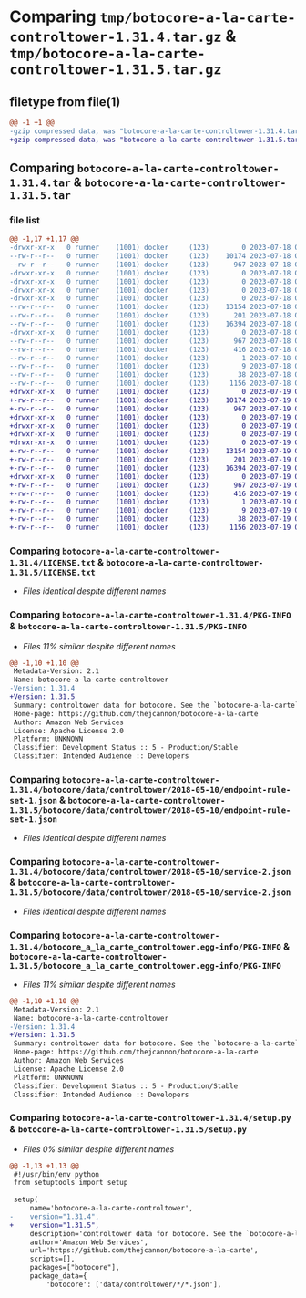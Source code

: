 # Comparing `tmp/botocore-a-la-carte-controltower-1.31.4.tar.gz` & `tmp/botocore-a-la-carte-controltower-1.31.5.tar.gz`

## filetype from file(1)

```diff
@@ -1 +1 @@
-gzip compressed data, was "botocore-a-la-carte-controltower-1.31.4.tar", last modified: Tue Jul 18 01:55:04 2023, max compression
+gzip compressed data, was "botocore-a-la-carte-controltower-1.31.5.tar", last modified: Wed Jul 19 02:43:46 2023, max compression
```

## Comparing `botocore-a-la-carte-controltower-1.31.4.tar` & `botocore-a-la-carte-controltower-1.31.5.tar`

### file list

```diff
@@ -1,17 +1,17 @@
-drwxr-xr-x   0 runner    (1001) docker     (123)        0 2023-07-18 01:55:04.428198 botocore-a-la-carte-controltower-1.31.4/
--rw-r--r--   0 runner    (1001) docker     (123)    10174 2023-07-18 01:55:04.000000 botocore-a-la-carte-controltower-1.31.4/LICENSE.txt
--rw-r--r--   0 runner    (1001) docker     (123)      967 2023-07-18 01:55:04.428198 botocore-a-la-carte-controltower-1.31.4/PKG-INFO
-drwxr-xr-x   0 runner    (1001) docker     (123)        0 2023-07-18 01:55:04.428198 botocore-a-la-carte-controltower-1.31.4/botocore/
-drwxr-xr-x   0 runner    (1001) docker     (123)        0 2023-07-18 01:55:04.428198 botocore-a-la-carte-controltower-1.31.4/botocore/data/
-drwxr-xr-x   0 runner    (1001) docker     (123)        0 2023-07-18 01:55:04.428198 botocore-a-la-carte-controltower-1.31.4/botocore/data/controltower/
-drwxr-xr-x   0 runner    (1001) docker     (123)        0 2023-07-18 01:55:04.428198 botocore-a-la-carte-controltower-1.31.4/botocore/data/controltower/2018-05-10/
--rw-r--r--   0 runner    (1001) docker     (123)    13154 2023-07-18 01:54:50.000000 botocore-a-la-carte-controltower-1.31.4/botocore/data/controltower/2018-05-10/endpoint-rule-set-1.json
--rw-r--r--   0 runner    (1001) docker     (123)      201 2023-07-18 01:54:50.000000 botocore-a-la-carte-controltower-1.31.4/botocore/data/controltower/2018-05-10/paginators-1.json
--rw-r--r--   0 runner    (1001) docker     (123)    16394 2023-07-18 01:54:50.000000 botocore-a-la-carte-controltower-1.31.4/botocore/data/controltower/2018-05-10/service-2.json
-drwxr-xr-x   0 runner    (1001) docker     (123)        0 2023-07-18 01:55:04.428198 botocore-a-la-carte-controltower-1.31.4/botocore_a_la_carte_controltower.egg-info/
--rw-r--r--   0 runner    (1001) docker     (123)      967 2023-07-18 01:55:04.000000 botocore-a-la-carte-controltower-1.31.4/botocore_a_la_carte_controltower.egg-info/PKG-INFO
--rw-r--r--   0 runner    (1001) docker     (123)      416 2023-07-18 01:55:04.000000 botocore-a-la-carte-controltower-1.31.4/botocore_a_la_carte_controltower.egg-info/SOURCES.txt
--rw-r--r--   0 runner    (1001) docker     (123)        1 2023-07-18 01:55:04.000000 botocore-a-la-carte-controltower-1.31.4/botocore_a_la_carte_controltower.egg-info/dependency_links.txt
--rw-r--r--   0 runner    (1001) docker     (123)        9 2023-07-18 01:55:04.000000 botocore-a-la-carte-controltower-1.31.4/botocore_a_la_carte_controltower.egg-info/top_level.txt
--rw-r--r--   0 runner    (1001) docker     (123)       38 2023-07-18 01:55:04.428198 botocore-a-la-carte-controltower-1.31.4/setup.cfg
--rw-r--r--   0 runner    (1001) docker     (123)     1156 2023-07-18 01:55:04.000000 botocore-a-la-carte-controltower-1.31.4/setup.py
+drwxr-xr-x   0 runner    (1001) docker     (123)        0 2023-07-19 02:43:46.095516 botocore-a-la-carte-controltower-1.31.5/
+-rw-r--r--   0 runner    (1001) docker     (123)    10174 2023-07-19 02:43:45.000000 botocore-a-la-carte-controltower-1.31.5/LICENSE.txt
+-rw-r--r--   0 runner    (1001) docker     (123)      967 2023-07-19 02:43:46.095516 botocore-a-la-carte-controltower-1.31.5/PKG-INFO
+drwxr-xr-x   0 runner    (1001) docker     (123)        0 2023-07-19 02:43:46.095516 botocore-a-la-carte-controltower-1.31.5/botocore/
+drwxr-xr-x   0 runner    (1001) docker     (123)        0 2023-07-19 02:43:46.095516 botocore-a-la-carte-controltower-1.31.5/botocore/data/
+drwxr-xr-x   0 runner    (1001) docker     (123)        0 2023-07-19 02:43:46.095516 botocore-a-la-carte-controltower-1.31.5/botocore/data/controltower/
+drwxr-xr-x   0 runner    (1001) docker     (123)        0 2023-07-19 02:43:46.095516 botocore-a-la-carte-controltower-1.31.5/botocore/data/controltower/2018-05-10/
+-rw-r--r--   0 runner    (1001) docker     (123)    13154 2023-07-19 02:43:32.000000 botocore-a-la-carte-controltower-1.31.5/botocore/data/controltower/2018-05-10/endpoint-rule-set-1.json
+-rw-r--r--   0 runner    (1001) docker     (123)      201 2023-07-19 02:43:32.000000 botocore-a-la-carte-controltower-1.31.5/botocore/data/controltower/2018-05-10/paginators-1.json
+-rw-r--r--   0 runner    (1001) docker     (123)    16394 2023-07-19 02:43:32.000000 botocore-a-la-carte-controltower-1.31.5/botocore/data/controltower/2018-05-10/service-2.json
+drwxr-xr-x   0 runner    (1001) docker     (123)        0 2023-07-19 02:43:46.095516 botocore-a-la-carte-controltower-1.31.5/botocore_a_la_carte_controltower.egg-info/
+-rw-r--r--   0 runner    (1001) docker     (123)      967 2023-07-19 02:43:46.000000 botocore-a-la-carte-controltower-1.31.5/botocore_a_la_carte_controltower.egg-info/PKG-INFO
+-rw-r--r--   0 runner    (1001) docker     (123)      416 2023-07-19 02:43:46.000000 botocore-a-la-carte-controltower-1.31.5/botocore_a_la_carte_controltower.egg-info/SOURCES.txt
+-rw-r--r--   0 runner    (1001) docker     (123)        1 2023-07-19 02:43:46.000000 botocore-a-la-carte-controltower-1.31.5/botocore_a_la_carte_controltower.egg-info/dependency_links.txt
+-rw-r--r--   0 runner    (1001) docker     (123)        9 2023-07-19 02:43:46.000000 botocore-a-la-carte-controltower-1.31.5/botocore_a_la_carte_controltower.egg-info/top_level.txt
+-rw-r--r--   0 runner    (1001) docker     (123)       38 2023-07-19 02:43:46.095516 botocore-a-la-carte-controltower-1.31.5/setup.cfg
+-rw-r--r--   0 runner    (1001) docker     (123)     1156 2023-07-19 02:43:45.000000 botocore-a-la-carte-controltower-1.31.5/setup.py
```

### Comparing `botocore-a-la-carte-controltower-1.31.4/LICENSE.txt` & `botocore-a-la-carte-controltower-1.31.5/LICENSE.txt`

 * *Files identical despite different names*

### Comparing `botocore-a-la-carte-controltower-1.31.4/PKG-INFO` & `botocore-a-la-carte-controltower-1.31.5/PKG-INFO`

 * *Files 11% similar despite different names*

```diff
@@ -1,10 +1,10 @@
 Metadata-Version: 2.1
 Name: botocore-a-la-carte-controltower
-Version: 1.31.4
+Version: 1.31.5
 Summary: controltower data for botocore. See the `botocore-a-la-carte` package for more info.
 Home-page: https://github.com/thejcannon/botocore-a-la-carte
 Author: Amazon Web Services
 License: Apache License 2.0
 Platform: UNKNOWN
 Classifier: Development Status :: 5 - Production/Stable
 Classifier: Intended Audience :: Developers
```

### Comparing `botocore-a-la-carte-controltower-1.31.4/botocore/data/controltower/2018-05-10/endpoint-rule-set-1.json` & `botocore-a-la-carte-controltower-1.31.5/botocore/data/controltower/2018-05-10/endpoint-rule-set-1.json`

 * *Files identical despite different names*

### Comparing `botocore-a-la-carte-controltower-1.31.4/botocore/data/controltower/2018-05-10/service-2.json` & `botocore-a-la-carte-controltower-1.31.5/botocore/data/controltower/2018-05-10/service-2.json`

 * *Files identical despite different names*

### Comparing `botocore-a-la-carte-controltower-1.31.4/botocore_a_la_carte_controltower.egg-info/PKG-INFO` & `botocore-a-la-carte-controltower-1.31.5/botocore_a_la_carte_controltower.egg-info/PKG-INFO`

 * *Files 11% similar despite different names*

```diff
@@ -1,10 +1,10 @@
 Metadata-Version: 2.1
 Name: botocore-a-la-carte-controltower
-Version: 1.31.4
+Version: 1.31.5
 Summary: controltower data for botocore. See the `botocore-a-la-carte` package for more info.
 Home-page: https://github.com/thejcannon/botocore-a-la-carte
 Author: Amazon Web Services
 License: Apache License 2.0
 Platform: UNKNOWN
 Classifier: Development Status :: 5 - Production/Stable
 Classifier: Intended Audience :: Developers
```

### Comparing `botocore-a-la-carte-controltower-1.31.4/setup.py` & `botocore-a-la-carte-controltower-1.31.5/setup.py`

 * *Files 0% similar despite different names*

```diff
@@ -1,13 +1,13 @@
 #!/usr/bin/env python
 from setuptools import setup
 
 setup(
     name='botocore-a-la-carte-controltower',
-    version="1.31.4",
+    version="1.31.5",
     description='controltower data for botocore. See the `botocore-a-la-carte` package for more info.',
     author='Amazon Web Services',
     url='https://github.com/thejcannon/botocore-a-la-carte',
     scripts=[],
     packages=["botocore"],
     package_data={
         'botocore': ['data/controltower/*/*.json'],
```

